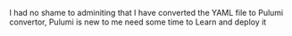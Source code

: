 I had no shame to adminiting that I have converted the YAML file to Pulumi convertor, Pulumi is new to me need some time to Learn and deploy it

